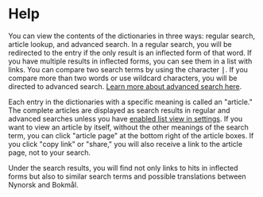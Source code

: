 # Help
You can view the contents of the dictionaries in three ways: regular search, article lookup, and advanced search. In a regular search, you will be redirected to the entry if the only result is an inflected form of that word. If you have multiple results in inflected forms, you can see them in a list with links. You can compare two search terms by using the character <kbd>|</kbd>. If you compare more than two words or use wildcard characters, you will be directed to advanced search. [Learn more about advanced search here](/eng/help/advanced).

Each entry in the dictionaries with a specific meaning is called an "article." The complete articles are displayed as search results in regular and advanced searches unless you have [enabled list view in settings](/eng/settings).
If you want to view an article by itself, without the other meanings of the search term, you can click "article page" at the bottom right of the article boxes. If you click "copy link" or "share," you will also receive a link to the article page, not to your search.

Under the search results, you will find not only links to hits in inflected forms but also to similar search terms and possible translations between Nynorsk and Bokmål.